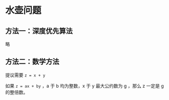 # 水壶问题 

## 方法一：深度优先算法

略

## 方法二：数学方法

提议需要 `z = x + y ` 

如果 `z = ax + by` ，a 于 b 均为整数，x 于 y 最大公约数为 g ，那么 z 一定是 g 的整倍数。

```Javascript

```

